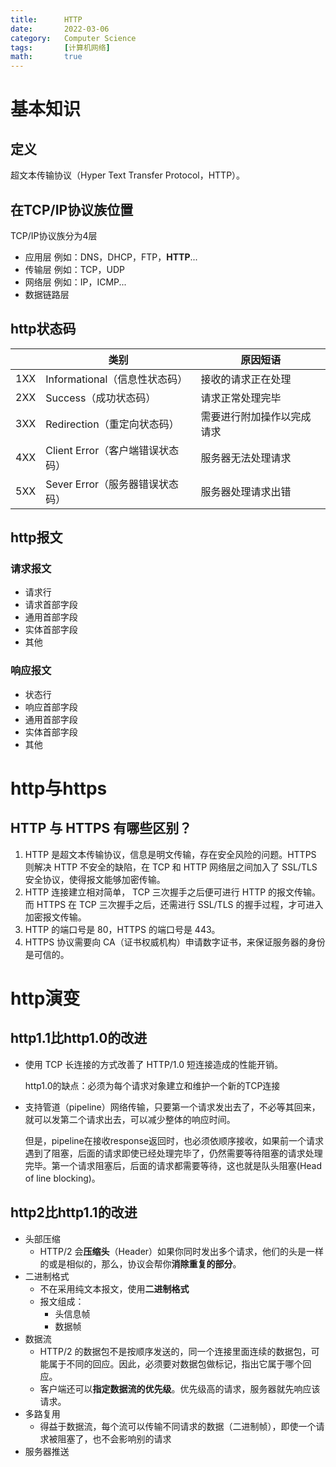 ```yaml
---
title:      HTTP
date:       2022-03-06
category:   Computer Science
tags:       [计算机网络]
math:       true
---
```



# 基本知识

## 定义

超文本传输协议（Hyper Text Transfer Protocol，HTTP）。

## 在TCP/IP协议族位置

TCP/IP协议族分为4层

- 应用层 例如：DNS，DHCP，FTP，**HTTP**...
- 传输层 例如：TCP，UDP
- 网络层 例如：IP，ICMP...
- 数据链路层

## http状态码

|      | 类别                             | 原因短语                   |
| ---- | -------------------------------- | -------------------------- |
| 1XX  | Informational（信息性状态码）    | 接收的请求正在处理         |
| 2XX  | Success（成功状态码）            | 请求正常处理完毕           |
| 3XX  | Redirection（重定向状态码）      | 需要进行附加操作以完成请求 |
| 4XX  | Client Error（客户端错误状态码） | 服务器无法处理请求         |
| 5XX  | Sever Error（服务器错误状态码）  | 服务器处理请求出错         |

## http报文

### 请求报文

- 请求行
- 请求首部字段
- 通用首部字段
- 实体首部字段
- 其他

### 响应报文

- 状态行
- 响应首部字段
- 通用首部字段
- 实体首部字段
- 其他

# http与https

## HTTP 与 HTTPS 有哪些区别？

1. HTTP 是超文本传输协议，信息是明文传输，存在安全风险的问题。HTTPS 则解决 HTTP 不安全的缺陷，在 TCP 和 HTTP 网络层之间加入了 SSL/TLS 安全协议，使得报文能够加密传输。
2. HTTP 连接建立相对简单， TCP 三次握手之后便可进行 HTTP 的报文传输。而 HTTPS 在 TCP 三次握手之后，还需进行 SSL/TLS 的握手过程，才可进入加密报文传输。
3. HTTP 的端口号是 80，HTTPS 的端口号是 443。
4. HTTPS 协议需要向 CA（证书权威机构）申请数字证书，来保证服务器的身份是可信的。

# http演变

## http1.1比http1.0的改进

- 使用 TCP 长连接的方式改善了 HTTP/1.0 短连接造成的性能开销。

    http1.0的缺点：必须为每个请求对象建立和维护一个新的TCP连接

- 支持管道（pipeline）网络传输，只要第一个请求发出去了，不必等其回来，就可以发第二个请求出去，可以减少整体的响应时间。

    但是，pipeline在接收response返回时，也必须依顺序接收，如果前一个请求遇到了阻塞，后面的请求即使已经处理完毕了，仍然需要等待阻塞的请求处理完毕。第一个请求阻塞后，后面的请求都需要等待，这也就是队头阻塞(Head of line blocking)。

## http2比http1.1的改进

- 头部压缩
    - HTTP/2 会**压缩头**（Header）如果你同时发出多个请求，他们的头是一样的或是相似的，那么，协议会帮你**消除重复的部分**。
- 二进制格式
    - 不在采用纯文本报文，使用**二进制格式**
    - 报文组成：
        - 头信息帧
        - 数据帧
- 数据流
    - HTTP/2 的数据包不是按顺序发送的，同一个连接里面连续的数据包，可能属于不同的回应。因此，必须要对数据包做标记，指出它属于哪个回应。
    - 客户端还可以**指定数据流的优先级**。优先级高的请求，服务器就先响应该请求。
- 多路复用
    - 得益于数据流，每个流可以传输不同请求的数据（二进制帧），即使一个请求被阻塞了，也不会影响别的请求
- 服务器推送
